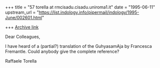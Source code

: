 +++
title = "57 torella at rmcisadu.cisadu.uniroma1.it"
date = "1995-06-11"
upstream_url = "https://list.indology.info/pipermail/indology/1995-June/002601.html"

+++
[Archive link](https://list.indology.info/pipermail/indology/1995-June/002601.html)

Dear Colleagues,

I have heard of a (partial?) translation of the GuhyasamAja
by Francesca Fremantle. Could anybody give the complete
reference?

Raffaele Torella
<torella at rmcisadu.cisadu.uniroma1.it> 





